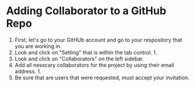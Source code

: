 # Adding  Collaborator to a GitHub Repo
1. First, let's go to your GitHUb account and go to your respository that you are working in.
2. Look and click on "Setting" that is within the tab control.
	1. 
3. Look and click on "Collaborators" on the left sidebar.
4. Add all nesscary collaborators for the project by using their email address.
	1. 
5. Be sure that are users that were requested, must accept your invitation.
